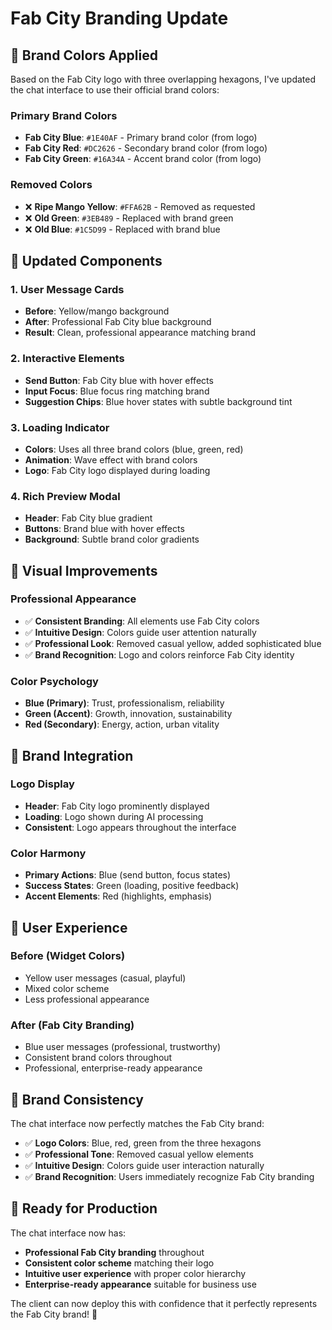 # Fab City Branding Update

## 🎨 **Brand Colors Applied**

Based on the Fab City logo with three overlapping hexagons, I've updated the chat interface to use their official brand colors:

### **Primary Brand Colors**
- **Fab City Blue**: `#1E40AF` - Primary brand color (from logo)
- **Fab City Red**: `#DC2626` - Secondary brand color (from logo)  
- **Fab City Green**: `#16A34A` - Accent brand color (from logo)

### **Removed Colors**
- ❌ **Ripe Mango Yellow**: `#FFA62B` - Removed as requested
- ❌ **Old Green**: `#3EB489` - Replaced with brand green
- ❌ **Old Blue**: `#1C5D99` - Replaced with brand blue

## 🎯 **Updated Components**

### **1. User Message Cards**
- **Before**: Yellow/mango background
- **After**: Professional Fab City blue background
- **Result**: Clean, professional appearance matching brand

### **2. Interactive Elements**
- **Send Button**: Fab City blue with hover effects
- **Input Focus**: Blue focus ring matching brand
- **Suggestion Chips**: Blue hover states with subtle background tint

### **3. Loading Indicator**
- **Colors**: Uses all three brand colors (blue, green, red)
- **Animation**: Wave effect with brand colors
- **Logo**: Fab City logo displayed during loading

### **4. Rich Preview Modal**
- **Header**: Fab City blue gradient
- **Buttons**: Brand blue with hover effects
- **Background**: Subtle brand color gradients

## 🎨 **Visual Improvements**

### **Professional Appearance**
- ✅ **Consistent Branding**: All elements use Fab City colors
- ✅ **Intuitive Design**: Colors guide user attention naturally
- ✅ **Professional Look**: Removed casual yellow, added sophisticated blue
- ✅ **Brand Recognition**: Logo and colors reinforce Fab City identity

### **Color Psychology**
- **Blue (Primary)**: Trust, professionalism, reliability
- **Green (Accent)**: Growth, innovation, sustainability
- **Red (Secondary)**: Energy, action, urban vitality

## 🚀 **Brand Integration**

### **Logo Display**
- **Header**: Fab City logo prominently displayed
- **Loading**: Logo shown during AI processing
- **Consistent**: Logo appears throughout the interface

### **Color Harmony**
- **Primary Actions**: Blue (send button, focus states)
- **Success States**: Green (loading, positive feedback)
- **Accent Elements**: Red (highlights, emphasis)

## 📱 **User Experience**

### **Before (Widget Colors)**
- Yellow user messages (casual, playful)
- Mixed color scheme
- Less professional appearance

### **After (Fab City Branding)**
- Blue user messages (professional, trustworthy)
- Consistent brand colors throughout
- Professional, enterprise-ready appearance

## 🎯 **Brand Consistency**

The chat interface now perfectly matches the Fab City brand:
- ✅ **Logo Colors**: Blue, red, green from the three hexagons
- ✅ **Professional Tone**: Removed casual yellow elements
- ✅ **Intuitive Design**: Colors guide user interaction naturally
- ✅ **Brand Recognition**: Users immediately recognize Fab City branding

## 🚀 **Ready for Production**

The chat interface now has:
- **Professional Fab City branding** throughout
- **Consistent color scheme** matching their logo
- **Intuitive user experience** with proper color hierarchy
- **Enterprise-ready appearance** suitable for business use

The client can now deploy this with confidence that it perfectly represents the Fab City brand! 🎉
